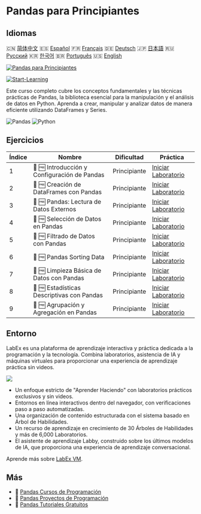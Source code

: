 # Pandas para Principiantes

## Idiomas

🇨🇳 [简体中文](README_zh.md) 🇪🇸 [Español](README_es.md) 🇫🇷 [Français](README_fr.md) 🇩🇪 [Deutsch](README_de.md) 🇯🇵 [日本語](README_ja.md) 🇷🇺 [Русский](README_ru.md) 🇰🇷 [한국어](README_ko.md) 🇧🇷 [Português](README_pt.md) 🇺🇸 [English](README.md) 

[![Pandas para Principiantes](https://cover-creator.labex.io/pandas-for-beginners.png?lang=es)](https://labex.io/es/courses/pandas-for-beginners)

[![Start-Learning](https://img.shields.io/badge/Start-Learning-whitesmoke?style=for-the-badge)](https://labex.io/es/courses/pandas-for-beginners)

Este curso completo cubre los conceptos fundamentales y las técnicas prácticas de Pandas, la biblioteca esencial para la manipulación y el análisis de datos en Python. Aprenda a crear, manipular y analizar datos de manera eficiente utilizando DataFrames y Series.

![Pandas](https://img.shields.io/badge/Pandas-whitesmoke?style=for-the-badge&logo=pandas)
![Python](https://img.shields.io/badge/Python-whitesmoke?style=for-the-badge&logo=python)


## Ejercicios

|   Índice | Nombre                                       | Dificultad   | Práctica                                                                                                                      |
|----------|----------------------------------------------|--------------|-------------------------------------------------------------------------------------------------------------------------------|
|        1 | 📖 🆓 Introducción y Configuración de Pandas | Principiante | <a target='_blank' href='https://labex.io/es/tutorials/pandas-pandas-introduction-and-setup-596395'>Iniciar Laboratorio</a>   |
|        2 | 📖 🆓 Creación de DataFrames con Pandas      | Principiante | <a target='_blank' href='https://labex.io/es/tutorials/pandas-pandas-creating-dataframes-596391'>Iniciar Laboratorio</a>      |
|        3 | 📖 🆓 Pandas: Lectura de Datos Externos      | Principiante | <a target='_blank' href='https://labex.io/es/tutorials/pandas-pandas-reading-external-data-596396'>Iniciar Laboratorio</a>    |
|        4 | 📖 🆓 Selección de Datos en Pandas           | Principiante | <a target='_blank' href='https://labex.io/es/tutorials/pandas-pandas-selecting-data-596397'>Iniciar Laboratorio</a>           |
|        5 | 📖 🆓 Filtrado de Datos con Pandas           | Principiante | <a target='_blank' href='https://labex.io/es/tutorials/pandas-pandas-filtering-data-596393'>Iniciar Laboratorio</a>           |
|        6 | 📖 🆓 Pandas Sorting Data                    | Principiante | <a target='_blank' href='https://labex.io/es/tutorials/pandas-pandas-sorting-data-596398'>Iniciar Laboratorio</a>             |
|        7 | 📖 🆓 Limpieza Básica de Datos con Pandas    | Principiante | <a target='_blank' href='https://labex.io/es/tutorials/pandas-pandas-basic-data-cleaning-596390'>Iniciar Laboratorio</a>      |
|        8 | 📖 🆓 Estadísticas Descriptivas con Pandas   | Principiante | <a target='_blank' href='https://labex.io/es/tutorials/pandas-pandas-descriptive-statistics-596392'>Iniciar Laboratorio</a>   |
|        9 | 📖 🆓 Agrupación y Agregación en Pandas      | Principiante | <a target='_blank' href='https://labex.io/es/tutorials/pandas-pandas-grouping-and-aggregating-596394'>Iniciar Laboratorio</a> |

## Entorno

LabEx es una plataforma de aprendizaje interactiva y práctica dedicada a la programación y la tecnología. Combina laboratorios, asistencia de IA y máquinas virtuales para proporcionar una experiencia de aprendizaje práctica sin videos.

![](https://tutorial-screenshot.getvm.io/images/vm-1725247253.png)

- Un enfoque estricto de "Aprender Haciendo" con laboratorios prácticos exclusivos y sin videos.
- Entornos en línea interactivos dentro del navegador, con verificaciones paso a paso automatizadas.
- Una organización de contenido estructurada con el sistema basado en Árbol de Habilidades.
- Un recurso de aprendizaje en crecimiento de 30 Árboles de Habilidades y más de 6,000 Laboratorios.
- El asistente de aprendizaje Labby, construido sobre los últimos modelos de IA, que proporciona una experiencia de aprendizaje conversacional.

Aprende más sobre [LabEx VM](https://support.labex.io/using-labex/virtual-machine).

## Más

- 🔗 [Pandas Cursos de Programación](https://github.com/labex-labs/awesome-programming-courses)
- 🔗 [Pandas Proyectos de Programación](https://github.com/labex-labs/awesome-programming-projects)
- 🔗 [Pandas Tutoriales Gratuitos](https://github.com/labex-labs/pandas-free-tutorials)

